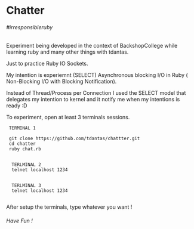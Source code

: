 # Chatter
###### #irresponsibleruby

Experiment being developed in the context of BackshopCollege while learning ruby and many other things with tdantas.

Just to practice Ruby IO Sockets.  

My intention is experiemnt (SELECT) Asynchronous blocking I/O in Ruby ( Non-Blocking I/O with Blocking Notification).

Instead of Thread/Process per Connection I used the SELECT model that delegates my intention to kernel and it notify me when my intentions is ready :D

To experiment, open at least 3 terminals sessions.

````
 TERMINAL 1
 
 git clone https://github.com/tdantas/chattter.git
 cd chatter
 ruby chat.rb
 
```` 

````
  TERLMINAL 2
  telnet localhost 1234 
 
```` 


````
  TERLMINAL 3
  telnet localhost 1234 
 
```` 


After setup the terminals, type whatever you want ! 

###### Have Fun !

